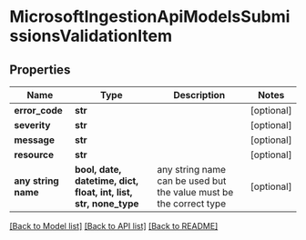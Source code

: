 # MicrosoftIngestionApiModelsSubmissionsValidationItem


## Properties
Name | Type | Description | Notes
------------ | ------------- | ------------- | -------------
**error_code** | **str** |  | [optional] 
**severity** | **str** |  | [optional] 
**message** | **str** |  | [optional] 
**resource** | **str** |  | [optional] 
**any string name** | **bool, date, datetime, dict, float, int, list, str, none_type** | any string name can be used but the value must be the correct type | [optional]

[[Back to Model list]](../README.md#documentation-for-models) [[Back to API list]](../README.md#documentation-for-api-endpoints) [[Back to README]](../README.md)


